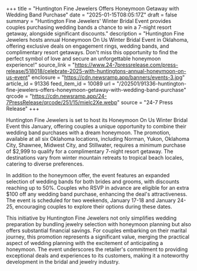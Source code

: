 +++
title = "Huntington Fine Jewelers Offers Honeymoon Getaway with Wedding Band Purchase"
date = "2025-01-15T08:05:17Z"
draft = false
summary = "Huntington Fine Jewelers' Winter Bridal Event provides couples purchasing wedding bands a chance to win a 7-night resort getaway, alongside significant discounts."
description = "Huntington Fine Jewelers hosts annual Honeymoon On Us Winter Bridal Event in Oklahoma, offering exclusive deals on engagement rings, wedding bands, and complimentary resort getaways. Don't miss this opportunity to find the perfect symbol of love and secure an unforgettable honeymoon experience!"
source_link = "https://www.24-7pressrelease.com/press-release/518018/celebrate-2025-with-huntingtons-annual-honeymoon-on-us-event"
enclosure = "https://cdn.newsramp.app/banners/events-3.jpg"
article_id = 91336
feed_item_id = 10089
url = "/202501/91336-huntington-fine-jewelers-offers-honeymoon-getaway-with-wedding-band-purchase"
qrcode = "https://cdn.newsramp.app/24-7PressRelease/qrcode/251/15/mielc2Xe.webp"
source = "24-7 Press Release"
+++

<p>Huntington Fine Jewelers is set to host its Honeymoon On Us Winter Bridal Event this January, offering couples a unique opportunity to combine their wedding band purchases with a dream honeymoon. The promotion, available at all six Oklahoma locations, including Norman, Yukon, Oklahoma City, Shawnee, Midwest City, and Stillwater, requires a minimum purchase of $2,999 to qualify for a complimentary 7-night resort getaway. The destinations vary from winter mountain retreats to tropical beach locales, catering to diverse preferences.</p><p>In addition to the honeymoon offer, the event features an expanded selection of wedding bands for both brides and grooms, with discounts reaching up to 50%. Couples who RSVP in advance are eligible for an extra $100 off any wedding band purchase, enhancing the deal's attractiveness. The event is scheduled for two weekends, January 17-18 and January 24-25, encouraging couples to explore their options during these dates.</p><p>This initiative by Huntington Fine Jewelers not only simplifies wedding preparation by bundling jewelry selection with honeymoon planning but also offers substantial financial savings. For couples embarking on their marital journey, this promotion represents a significant value, merging the practical aspect of wedding planning with the excitement of anticipating a honeymoon. The event underscores the retailer's commitment to providing exceptional deals and experiences to its customers, making it a noteworthy development in the bridal and jewelry industry.</p>